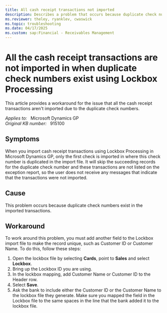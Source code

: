 ```yaml
---
title: All cash receipt transactions not imported
description: Describes a problem that occurs because duplicate check numbers are in imported transactions. A workaround is provided.
ms.reviewer: theley, ryanklev, cwaswick
ms.topic: troubleshooting
ms.date: 04/17/2025
ms.custom: sap:Financial - Receivables Management
---
```

# All the cash receipt transactions are not imported in when duplicate check numbers exist using Lockbox Processing

This article provides a workaround for the issue that all the cash receipt transactions aren't imported due to the duplicate check numbers.

_Applies to:_ &nbsp; Microsoft Dynamics GP  
_Original KB number:_ &nbsp; 915100

## Symptoms

When you import cash receipt transactions using Lockbox Processing in Microsoft Dynamics GP, only the first check is imported in where this check number is duplicated in the import file. It will skip the succeeding records for the duplicate check number and these transactions are not listed on the exception report, so the user does not receive any messages that indicate that the transactions were not imported.

## Cause

This problem occurs because duplicate check numbers exist in the imported transactions.

## Workaround

To work around this problem, you must add another field to the Lockbox import file to make the record unique, such as Customer ID or Customer Name. To do this, follow these steps:

1. Open the lockbox file by selecting **Cards**, point to **Sales** and select **Lockbox**.
2. Bring up the Lockbox ID you are using.
3. In the lockbox mapping, add Customer Name or Customer ID to the Header row.
4. Select **Save**.
5. Ask the bank to include either the Customer ID or the Customer Name to the lockbox file they generate. Make sure you mapped the field in the Lockbox file to the same spaces in the line that the bank added it to the lockbox file.
